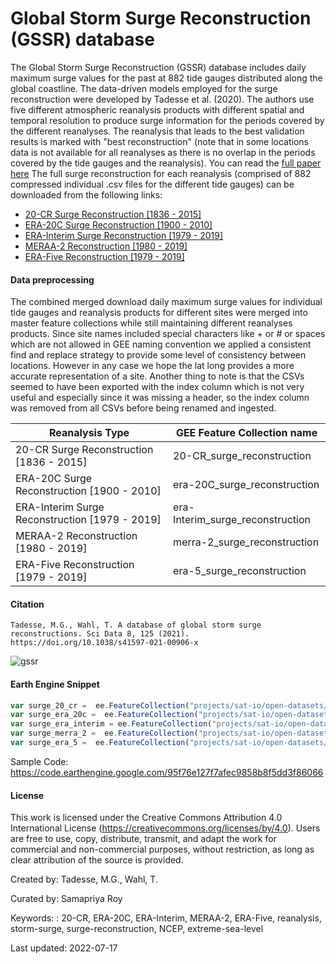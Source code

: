 # Global Storm Surge Reconstruction (GSSR) database

The Global Storm Surge Reconstruction (GSSR) database includes daily maximum surge values for the past at 882 tide gauges distributed along the global coastline. The data-driven models employed for the surge reconstruction were developed by Tadesse et al. (2020). The authors use five different atmospheric reanalysis products with different spatial and temporal resolution to produce surge information for the periods covered by the different reanalyses. The reanalysis that leads to the best validation results is marked with "best reconstruction" (note that in some locations data is not available for all reanalyses as there is no overlap in the periods covered by the tide gauges and the reanalysis). You can read the [full paper here](https://rdcu.be/cjV3v) The full surge reconstruction for each reanalysis (comprised of 882 compressed individual .csv files for the different tide gauges) can be downloaded from the following links:

* [20-CR Surge Reconstruction [1836 - 2015]](https://downgit.github.io/#/home?url=https://github.com/moinabyssinia/webmap/tree/gh-pages/20cr)
* [ERA-20C Surge Reconstruction [1900 - 2010]](https://downgit.github.io/#/home?url=https://github.com/moinabyssinia/webmap/tree/gh-pages/era20c)
* [ERA-Interim Surge Reconstruction [1979 - 2019]](https://downgit.github.io/#/home?url=https://github.com/moinabyssinia/webmap/tree/gh-pages/eraint)
* [MERAA-2 Reconstruction [1980 - 2019]](https://downgit.github.io/#/home?url=https://github.com/moinabyssinia/webmap/tree/gh-pages/merra)
* [ERA-Five Reconstruction [1979 - 2019]](https://downgit.github.io/#/home?url=https://github.com/moinabyssinia/webmap/tree/gh-pages/erafive)


#### Data preprocessing

The combined merged download daily maximum surge values for individual tide gauges and reanalysis products for different sites were merged into master feature collections while still maintaining different reanalyses products. Since site names included special characters like + or # or spaces which are not allowed in GEE naming convention we applied a consistent find and replace strategy to provide some level of consistency between locations. However in any case we hope the lat long provides a more accurate representation of a site. Another thing to note is that the CSVs seemed to have been exported with the index column which is not very useful and especially since it was missing a header, so the index column was removed from all CSVs before being renamed and ingested.

|Reanalysis Type                                |GEE Feature Collection name     |
|-----------------------------------------------|--------------------------------|
|20-CR Surge Reconstruction [1836 - 2015]       |20-CR_surge_reconstruction      |
|ERA-20C Surge Reconstruction [1900 - 2010]     |era-20C_surge_reconstruction    |
|ERA-Interim Surge Reconstruction [1979 - 2019] |era-Interim_surge_reconstruction|
|MERAA-2 Reconstruction [1980 - 2019]           |merra-2_surge_reconstruction    |
|ERA-Five Reconstruction [1979 - 2019]          |era-5_surge_reconstruction      |

#### Citation

```
Tadesse, M.G., Wahl, T. A database of global storm surge reconstructions. Sci Data 8, 125 (2021).
https://doi.org/10.1038/s41597-021-00906-x
```

![gssr](https://user-images.githubusercontent.com/6677629/148161951-b57628b4-f683-4c0c-9c57-1cb632131659.gif)


#### Earth Engine Snippet

```js
var surge_20_cr =  ee.FeatureCollection("projects/sat-io/open-datasets/open-ocean/global_storm_surge_reconstruction/20-CR_surge_reconstruction");
var surge_era_20c =  ee.FeatureCollection("projects/sat-io/open-datasets/open-ocean/global_storm_surge_reconstruction/era-20C_surge_reconstruction");
var surge_era_interim = ee.FeatureCollection("projects/sat-io/open-datasets/open-ocean/global_storm_surge_reconstruction/era-Interim_surge_reconstruction");
var surge_merra_2 =  ee.FeatureCollection("projects/sat-io/open-datasets/open-ocean/global_storm_surge_reconstruction/merra-2_surge_reconstruction");
var surge_era_5 =  ee.FeatureCollection("projects/sat-io/open-datasets/open-ocean/global_storm_surge_reconstruction/era-5_surge_reconstruction");
```

Sample Code: https://code.earthengine.google.com/95f76e127f7afec9858b8f5dd3f86066

#### License

This work is licensed under the Creative Commons Attribution 4.0 International License (https://creativecommons.org/licenses/by/4.0). Users are free to use, copy, distribute, transmit, and adapt the work for commercial and non-commercial purposes, without restriction, as long as clear attribution of the source is provided.

Created by: Tadesse, M.G., Wahl, T.

Curated by: Samapriya Roy

Keywords: : 20-CR, ERA-20C, ERA-Interim, MERAA-2, ERA-Five, reanalysis, storm-surge, surge-reconstruction, NCEP, extreme-sea-level

Last updated: 2022-07-17
